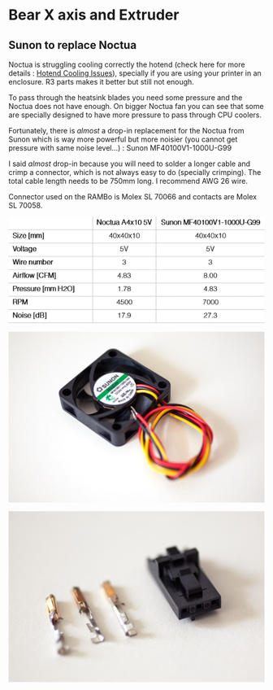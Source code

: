 # Bear X axis and Extruder

## Sunon to replace Noctua

Noctua is struggling cooling correctly the hotend (check here for more details : [Hotend Cooling Issues](http://prusaowners.com/wiki/index.php?title=How_to_make_prints_better_on_the_mk3#Hotend_Cooling_Issues)), specially if you are using your printer in an enclosure. R3 parts makes it better but still not enough.

To pass through the heatsink blades you need some pressure and the Noctua does not have enough. On bigger Noctua fan you can see that some are specially designed to have more pressure to pass through CPU coolers.

Fortunately, there is *almost* a drop-in replacement for the Noctua from Sunon which is way more powerful but more noisier (you cannot get pressure with same noise level...) :
Sunon MF40100V1-1000U-G99

I said *almost* drop-in because you will need to solder a longer cable and crimp a connector, which is not always easy to do (specially crimping). The total cable length needs to be 750mm long. I recommend AWG 26 wire.

Connector used on the RAMBo is Molex SL 70066 and contacts are Molex SL 70058.


![Noctua vs Sunon](noctua_vs_sunon.png)


![Sunon fan](sunon.jpg)


![Connector](connector.jpg)